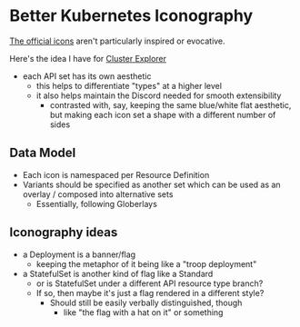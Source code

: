 # Better Kubernetes Iconography

[The official icons](https://github.com/kubernetes/community/tree/master/icons) aren't particularly inspired or evocative.

Here's the idea I have for [Cluster Explorer](989ccbc6-fd86-454c-ae87-21b20a54e479.md)

- each API set has its own aesthetic
  - this helps to differentiate "types" at a higher level
  - it also helps maintain the Discord needed for smooth extensibility
    - contrasted with, say, keeping the same blue/white flat aesthetic, but making each icon set a shape with a different number of sides

## Data Model

- Each icon is namespaced per Resource Definition
- Variants should be specified as another set which can be used as an overlay / composed into alternative sets
  - Essentially, following Globerlays

## Iconography ideas

- a Deployment is a banner/flag
  - keeping the metaphor of it being like a "troop deployment"
- a StatefulSet is another kind of flag like a Standard
  - or is StatefulSet under a different API resource type branch?
  - If so, then maybe it's just a flag rendered in a different style?
    - Should still be easily verbally distinguished, though
      - like "the flag with a hat on it" or something
